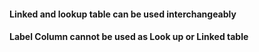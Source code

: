 #### Linked and lookup table can be used interchangeably 

#### Label Column cannot be used as Look up or Linked table 

